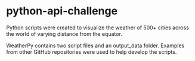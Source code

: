 # python-api-challenge

Python scripts were created to visualize the weather of 500+ cities across the world of varying distance from the equator.

WeatherPy contains two script files and an output_data folder. Examples from other GitHub repositories were used to help develop the scripts.
